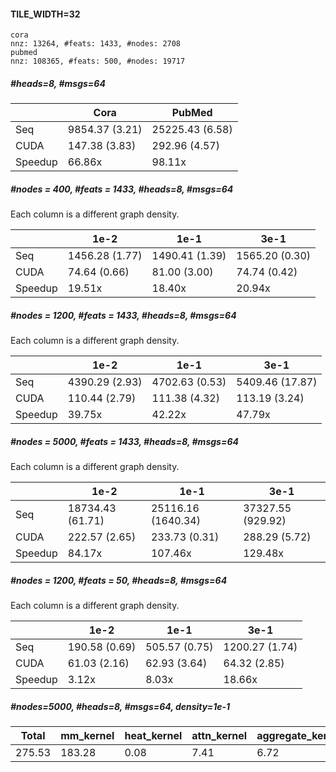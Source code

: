 #### TILE_WIDTH=32

```
cora 
nnz: 13264, #feats: 1433, #nodes: 2708
pubmed
nnz: 108365, #feats: 500, #nodes: 19717
```



##### #heads=8, #msgs=64

|         | Cora           | PubMed          |
| ------- | -------------- | --------------- |
| Seq     | 9854.37 (3.21) | 25225.43 (6.58) |
| CUDA    | 147.38 (3.83)  | 292.96 (4.57)   |
| Speedup | 66.86x         | 98.11x          |



##### #nodes = 400, #feats = 1433, #heads=8, #msgs=64

Each column is a different graph density.

|         | 1e-2           | 1e-1           | 3e-1           |
| ------- | -------------- | -------------- | -------------- |
| Seq     | 1456.28 (1.77) | 1490.41 (1.39) | 1565.20 (0.30) |
| CUDA    | 74.64 (0.66)   | 81.00 (3.00)   | 74.74 (0.42)   |
| Speedup | 19.51x         | 18.40x         | 20.94x         |



##### #nodes = 1200, #feats = 1433, #heads=8, #msgs=64

Each column is a different graph density.

|         | 1e-2           | 1e-1           | 3e-1            |
| ------- | -------------- | -------------- | --------------- |
| Seq     | 4390.29 (2.93) | 4702.63 (0.53) | 5409.46 (17.87) |
| CUDA    | 110.44 (2.79)  | 111.38 (4.32)  | 113.19 (3.24)   |
| Speedup | 39.75x         | 42.22x         | 47.79x          |



##### #nodes = 5000, #feats = 1433, #heads=8, #msgs=64

Each column is a different graph density.

|         | 1e-2             | 1e-1               | 3e-1              |
| ------- | ---------------- | ------------------ | ----------------- |
| Seq     | 18734.43 (61.71) | 25116.16 (1640.34) | 37327.55 (929.92) |
| CUDA    | 222.57 (2.65)    | 233.73 (0.31)      | 288.29 (5.72)     |
| Speedup | 84.17x           | 107.46x            | 129.48x           |



##### #nodes = 1200, #feats = 50, #heads=8, #msgs=64

Each column is a different graph density.

|         | 1e-2          | 1e-1          | 3e-1           |
| ------- | ------------- | ------------- | -------------- |
| Seq     | 190.58 (0.69) | 505.57 (0.75) | 1200.27 (1.74) |
| CUDA    | 61.03 (2.16)  | 62.93 (3.64)  | 64.32 (2.85)   |
| Speedup | 3.12x         | 8.03x         | 18.66x         |



##### #nodes=5000, #heads=8, #msgs=64, density=1e-1

| Total  | mm_kernel | heat_kernel | attn_kernel | aggregate_kernel |
| ------ | --------- | ----------- | ----------- | ---------------- |
| 275.53 | 183.28    | 0.08        | 7.41        | 6.72             |

